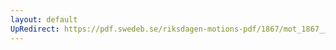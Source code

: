 ```yaml
---
layout: default
UpRedirect: https://pdf.swedeb.se/riksdagen-motions-pdf/1867/mot_1867__ak__00238.pdf
---
```

